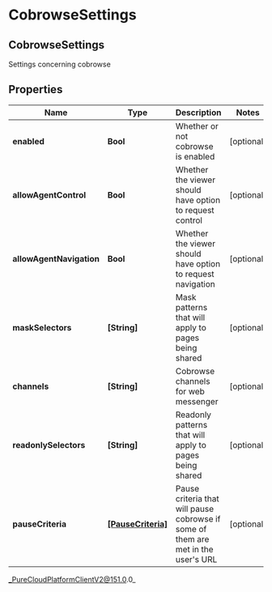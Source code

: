 # CobrowseSettings

## CobrowseSettings
Settings concerning cobrowse

## Properties

|Name | Type | Description | Notes|
|------------ | ------------- | ------------- | -------------|
| **enabled** | **Bool** | Whether or not cobrowse is enabled | [optional] |
| **allowAgentControl** | **Bool** | Whether the viewer should have option to request control | [optional] |
| **allowAgentNavigation** | **Bool** | Whether the viewer should have option to request navigation | [optional] |
| **maskSelectors** | **[String]** | Mask patterns that will apply to pages being shared | [optional] |
| **channels** | **[String]** | Cobrowse channels for web messenger | [optional] |
| **readonlySelectors** | **[String]** | Readonly patterns that will apply to pages being shared | [optional] |
| **pauseCriteria** | [**[PauseCriteria]**](PauseCriteria) | Pause criteria that will pause cobrowse if some of them are met in the user&#39;s URL | [optional] |



_PureCloudPlatformClientV2@151.0.0_
